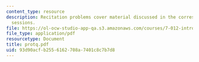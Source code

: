 ```yaml
---
content_type: resource
description: Recitation problems cover material discussed in the corresponding lecture
  sessions.
file: https://ol-ocw-studio-app-qa.s3.amazonaws.com/courses/7-012-introduction-to-biology-fall-2004/93d90acfb2556162708a7401c8c7b7d8_protq.pdf
file_type: application/pdf
resourcetype: Document
title: protq.pdf
uid: 93d90acf-b255-6162-708a-7401c8c7b7d8
---
```

